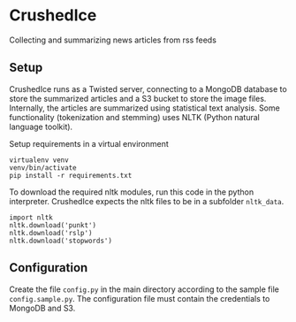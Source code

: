 # CrushedIce

Collecting and summarizing news articles from rss feeds

## Setup

CrushedIce runs as a Twisted server, connecting to a MongoDB database to store the summarized articles and
a S3 bucket to store the image files. Internally, the articles are summarized using statistical text analysis. 
Some functionality (tokenization and stemming) uses NLTK (Python natural language toolkit).

Setup requirements in a virtual environment
 
    virtualenv venv
    venv/bin/activate
    pip install -r requirements.txt

To download the required nltk modules, run this code in the python interpreter. CrushedIce expects the nltk
files to be in a subfolder `nltk_data`.

    import nltk
    nltk.download('punkt')
    nltk.download('rslp')
    nltk.download('stopwords')
    
## Configuration 

Create the file `config.py` in the main directory according to the sample file `config.sample.py`. The configuration
file must contain the credentials to MongoDB and S3.
